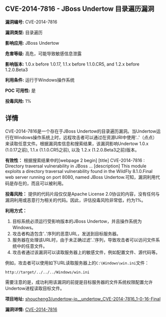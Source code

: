## CVE-2014-7816 - JBoss Undertow 目录遍历漏洞

**漏洞编号:** CVE-2014-7816

**漏洞类型:** 目录遍历

**影响应用:** JBoss Undertow

**危害等级:** 高危，可能导致敏感信息泄露

**影响版本:** 1.0.x before 1.0.17, 1.1.x before 1.1.0.CR5, and 1.2.x before 1.2.0.Beta3

**利用条件:** 运行于Windows操作系统

**POC 可用性:** 是

**投毒风险:** 1%

## 详情

CVE-2014-7816是一个存在于JBoss Undertow的目录遍历漏洞。当Undertow运行在Windows操作系统上时，远程攻击者可以通过在资源URI中使用'..'（点点）来读取任意文件。根据漏洞库信息和搜索结果，该漏洞影响Undertow 1.0.x (1.0.17之前), 1.1.x (1.1.0.CR5之前), 以及 1.2.x (1.2.0.Beta3之前)版本。

**有效性：**
根据搜索结果中的[webpage 2 begin] [title] CVE-2014-7816 : Directory traversal vulnerability in JBoss ... [description] This module exploits a directory traversal vulnerability found in the WildFly 8.1.0.Final web server running on port 8080, named JBoss Undertow.可知，漏洞利用代码是存在的，而且可以被利用。

**投毒风险：**
提供的代码片段仅仅是Apache License 2.0协议的内容，没有任何与漏洞利用或恶意行为相关的代码。因此，评估投毒风险非常低，约为1%。

**利用方式：**
1.  目标系统必须运行受影响版本的JBoss Undertow，并且操作系统为Windows。
2.  攻击者构造包含'..'序列的恶意URL，发送到目标服务器。
3.  服务器在处理该URL时，由于未正确过滤'..'序列，导致攻击者可以访问文件系统中的任意文件。
4.  攻击者通过该漏洞可以读取服务器上的敏感文件，例如配置文件、源代码等。

例如，攻击者可以使用如下URL读取服务器上的`C:\Windows\win.ini`文件：

```
http://target/../../../Windows/win.ini
```

需要注意的是，成功利用该漏洞的前提是目标服务器的文件系统权限配置允许Undertow进程读取目标文件。


**项目地址:** [shoucheng3/undertow-io__undertow_CVE-2014-7816_1-0-16-Final](https://github.com/shoucheng3/undertow-io__undertow_CVE-2014-7816_1-0-16-Final)

**漏洞详情:** [CVE-2014-7816](https://nvd.nist.gov/vuln/detail/CVE-2014-7816)